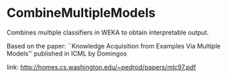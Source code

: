 # CombineMultipleModels
Combines multiple classifiers in WEKA to obtain interpretable output.

Based on the paper: ``Knowledge Acquisition from Examples Via Multiple Models'' published in ICML by Domingos

link: http://homes.cs.washington.edu/~pedrod/papers/mlc97.pdf
